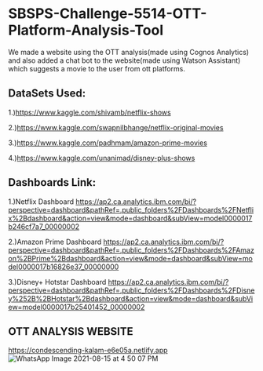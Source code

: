# SBSPS-Challenge-5514-OTT-Platform-Analysis-Tool

We made a website using the OTT analysis(made using Cognos Analytics) and also added a chat bot to the website(made using Watson Assistant) which suggests a movie to the user from ott platforms.

## DataSets Used:

1.)https://www.kaggle.com/shivamb/netflix-shows

2.)https://www.kaggle.com/swapnilbhange/netflix-original-movies

3.)https://www.kaggle.com/padhmam/amazon-prime-movies

4.)https://www.kaggle.com/unanimad/disney-plus-shows

## Dashboards Link:

1.)Netflix Dashboard
https://ap2.ca.analytics.ibm.com/bi/?perspective=dashboard&pathRef=.public_folders%2FDashboards%2FNetflix%2Bdashboard&action=view&mode=dashboard&subView=model0000017b246cf7a7_00000002

2.)Amazon Prime Dashboard
https://ap2.ca.analytics.ibm.com/bi/?perspective=dashboard&pathRef=.public_folders%2FDashboards%2FAmazon%2BPrime%2Bdashboard&action=view&mode=dashboard&subView=model0000017b16826e37_00000000

3.)Disney+ Hotstar Dashboard
https://ap2.ca.analytics.ibm.com/bi/?perspective=dashboard&pathRef=.public_folders%2FDashboards%2FDisney%252B%2BHotstar%2Bdashboard&action=view&mode=dashboard&subView=model0000017b25401452_00000002

## OTT ANALYSIS WEBSITE

https://condescending-kalam-e6e05a.netlify.app
![WhatsApp Image 2021-08-15 at 4 50 07 PM](https://user-images.githubusercontent.com/79825300/129482122-bd0baf0a-e805-4462-859b-a9f372f10ddd.jpeg)
